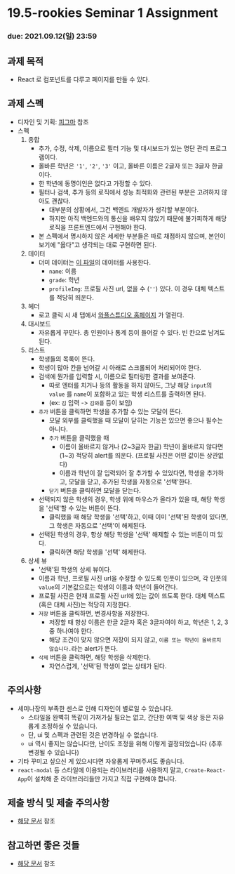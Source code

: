 19.5-rookies Seminar 1 Assignment
================================

### **due: 2021.09.12(일) 23:59**

## 과제 목적
- React 로 컴포넌트를 다루고 페이지를 만들 수 있다.

## 과제 스펙
- 디자인 및 기획: [피그마](https://www.figma.com/file/BeMaz965LyKRln7dj3RaD4/wafflestudio-19.5-react-seminar?node-id=0%3A1) 참조
- 스펙
  1. 종합
      - 추가, 수정, 삭제, 이름으로 필터 기능 및 대시보드가 있는 명단 관리 프로그램이다.
      - 올바른 학년은 `'1'`, `'2'`, `'3'` 이고, 올바른 이름은 2글자 또는 3글자 한글이다.
      - 한 학년에 동명이인은 없다고 가정할 수 있다.
      - 필터나 검색, 추가 등의 로직에서 성능 최적화와 관련된 부분은 고려하지 않아도 괜찮다.
        - 대부분의 상황에서, 그건 백엔드 개발자가 생각할 부분이다.
        - 하지만 아직 백엔드와의 통신을 배우지 않았기 때문에 불가피하게 해당 로직을 프론트엔드에서 구현해야 한다.
      - 본 스펙에서 명시하지 않은 세세한 부분들은 따로 채점하지 않으며, 본인이 보기에 "옳다"고 생각되는 대로 구현하면 된다.
  1. 데이터
      - 더미 데이터는 [이 파일](assignment-dummy-data.js)의 데이터를 사용한다.
        - `name`: 이름
        - `grade`: 학년
        - `profileImg`: 프로필 사진 url, 없을 수 (`''`) 있다. 이 경우 대체 텍스트를 적당히 띄운다.
  2. 헤더
      - 로고 클릭 시 새 탭에서 [와플스튜디오 홈페이지](https://wafflestudio.com) 가 열린다.
  3. 대시보드
      - 자유롭게 꾸민다. 총 인원이나 통계 등이 들어갈 수 있다. 빈 칸으로 남겨도 된다.
  4. 리스트
      - 학생들의 목록이 뜬다.
      - 학생이 많아 칸을 넘어갈 시 아래로 스크롤되어 처리되어야 한다.
      - 검색에 뭔가를 입력할 시, 이름으로 필터링한 결과를 보여준다.
        - 따로 엔터를 치거나 등의 활동을 하지 않아도, 그냥 해당 `input`의 `value` 를 `name`이 포함하고 있는 학생 리스트를 출력하면 된다.
        - (ex: `김` 입력 -> `김와플` 등이 보임)
      - `추가` 버튼을 클릭하면 학생을 추가할 수 있는 모달이 뜬다.
        - 모달 외부를 클릭했을 때 모달이 닫히는 기능은 있으면 좋으나 필수는 아니다.
        - `추가` 버튼을 클릭했을 때
          - 이름이 올바르지 않거나 (2~3글자 한글) 학년이 올바르지 않다면 (1~3) 적당히 alert를 띄운다. (프로필 사진은 어떤 값이든 상관없다)
          - 이름과 학년이 잘 입력되어 잘 추가할 수 있었다면, 학생을 추가하고, 모달을 닫고, 추가된 학생을 자동으로 '선택'한다.
        - `닫기` 버튼을 클릭하면 모달을 닫는다.
      - 선택되지 않은 학생의 경우, 학생 위에 마우스가 올라가 있을 때, 해당 학생을 '선택'할 수 있는 버튼이 뜬다.
        - 클릭했을 때 해당 학생을 '선택'하고, 이때 이미 '선택'된 학생이 있다면, 그 학생은 자동으로 '선택'이 해제된다.
      - 선택된 학생의 경우, 항상 해당 학생을 '선택' 해제할 수 있는 버튼이 떠 있다.
        - 클릭하면 해당 학생을 '선택' 해제한다.
  5. 상세 뷰
      - '선택'된 학생의 상세 뷰이다.
      - 이름과 학년, 프로필 사진 url을 수정할 수 있도록 인풋이 있으며, 각 인풋의 `value`의 기본값으로는 학생의 이름과 학년이 들어간다.
      - 프로필 사진은 현재 프로필 사진 url에 있는 값이 뜨도록 한다. 대체 텍스트 (혹은 대체 사진)는 적당히 지정한다.
      - `저장` 버튼을 클릭하면, 변경사항을 저장한다.
        - 저장할 때 항상 이름은 한글 2글자 혹은 3글자여야 하고, 학년은 1, 2, 3 중 하나여야 한다.
        - 해당 조건이 맞지 않으면 저장이 되지 않고, `이름 또는 학년이 올바르지 않습니다.`라는 alert가 뜬다.
      - `삭제` 버튼을 클릭하면, 해당 학생을 삭제한다.
        - 자연스럽게, '선택'된 학생이 없는 상태가 된다.

## 주의사항
- 세미나장의 부족한 센스로 인해 디자인이 별로일 수 있습니다.
  - 스타일을 완벽히 똑같이 가져가실 필요는 없고, 간단한 여백 및 색상 등은 자유롭게 조정하실 수 있습니다.
  - 단, ui 및 스펙과 관련된 것은 변경하실 수 없습니다.
  - ui 역시 좋지는 않습니다만, 난이도 조정을 위해 이렇게 결정되었습니다 (추후 변경될 수 있습니다)
- 기타 꾸미고 싶으신 게 있으시다면 자유롭게 꾸며주셔도 좋습니다.
- `react-modal` 등 스타일에 이용되는 라이브러리를 사용하지 말고, `Create-React-App`이 설치해 준 라이브러리들만 가지고 직접 구현해야 합니다.

## 제출 방식 및 제출 주의사항
- [해당 문서](../assignment-submit-manual.md) 참조

## 참고하면 좋은 것들
- [해당 문서](../study-links.md) 참조
